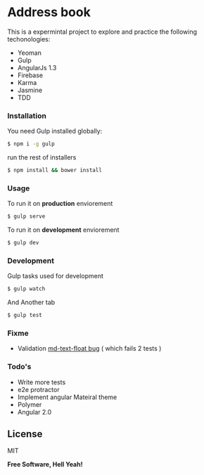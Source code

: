 # Address book

This is a expermintal project to explore and practice the following techonologies:
- Yeoman
- Gulp
- AngularJs 1.3
- Firebase
- Karma
- Jasmine
- TDD

### Installation

You need Gulp installed globally:

```sh
$ npm i -g gulp
```
run the rest of installers
```sh
$ npm install && bower install
```

### Usage

To run it on **production** enviorement
```sh
$ gulp serve
```

To run it on **development** enviorement
```sh
$ gulp dev
```

### Development
Gulp tasks used for development
```sh
$ gulp watch
```
And Another tab
```sh
$ gulp test
```

### Fixme
 - Validation [md-text-float bug](https://github.com/angular/material/issues/372) ( which fails 2 tests )

### Todo's
 - Write more tests
 - e2e protractor
 - Implement angular Mateiral theme
 - Polymer
 - Angular 2.0

License
----

MIT

**Free Software, Hell Yeah!**